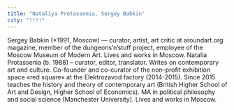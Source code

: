 ```yaml
---
title: "Nataliya Protassenia, Sergey Babkin"
city: "!!!!"
---
```


Sergey Babkin (*1991, Moscow) — curator, artist, art critic at aroundart.org magazine, member of the dungeons’n’stuff project, employee of the Moscow Museum of Modern Art. Lives and works in Moscow.
Natalia Protassenia (b. 1988) – curator, editor, translator. Writes on contemporary art and culture. Co-founder and co-curator of the non-profit exhibition space «red square» at the Elektrozavod factory (2014-2015). Since 2015 teaches the history and theory of contemporary art (British Higher School of Art and Design, Higher School of Economics). MA in political philosophy and social science (Manchester University). Lives and works in Moscow.
